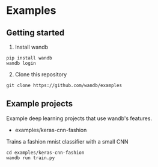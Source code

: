 # Examples

## Getting started

1. Install wandb

```
pip install wandb
wandb login
```

2. Clone this repository

```
git clone https://github.com/wandb/examples
```

## Example projects

Example deep learning projects that use wandb's features.

* examples/keras-cnn-fashion

Trains a fashion mnist classifier with a small CNN

```
cd examples/keras-cnn-fashion
wandb run train.py
```


